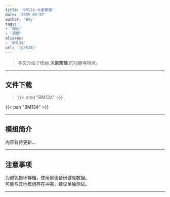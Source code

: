 ```yaml
---
title: 'BM134-大象繁殖'
date: '2025-03-07'
author: 'Bny'
tags:
- '模组'
- '调整'
aliases:
- 'BM134'
url: '/p/618/'
---
```


> 本文介绍了模组 **大象繁殖** 的功能与特点。

---

## 文件下载  

> {{< mod "BM134" >}}  

{{< pan "BM134" >}}  

---

## 模组简介

>  
内容有待更新...  

---

## 注意事项

>  
为避免损坏存档，使用前请备份游戏数据。  
可能与其他模组存在冲突，建议单独测试。  

---

